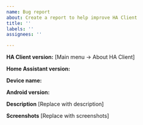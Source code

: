 ```yaml
---
name: Bug report
about: Create a report to help improve HA Client
title: ''
labels: ''
assignees: ''

---
```


**HA Client version:** [Main menu -> About HA Client]

**Home Assistant version:**

**Device name:**

**Android version:**

**Description**
[Replace with description]

**Screenshots**
[Replace with screenshots]
